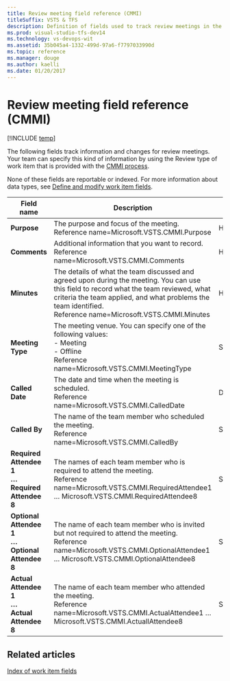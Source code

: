 ```yaml
---
title: Review meeting field reference (CMMI)
titleSuffix: VSTS & TFS
description: Definition of fields used to track review meetings in the CMMI process for Visual Studio Team Services (VSTS) and Team Foundation Server
ms.prod: visual-studio-tfs-dev14
ms.technology: vs-devops-wit
ms.assetid: 35b045a4-1332-499d-97a6-f7797033990d
ms.topic: reference
ms.manager: douge
ms.author: kaelli
ms.date: 01/20/2017
---
```

# Review meeting  field reference (CMMI)
[!INCLUDE [temp](../../../_shared/dev15-version-header.md)]

The following fields track information and changes for review meetings. Your team can specify this kind of information by using the Review type of work item that is provided with the [CMMI process](../cmmi-process.md).  
  
 None of these fields are reportable or indexed. For more information about data types, see [Define and modify work item fields](../../../customize/reference/define-modify-work-item-fields.md).  
  
|**Field name**|**Description**|**Data type**|  
|--------------------|---------------------|------------------------ 
|**Purpose**|The purpose and focus of the meeting.<br/>Reference name=Microsoft.VSTS.CMMI.Purpose|HTML|  
|**Comments**|Additional information that you want to record.<br/>Reference name=Microsoft.VSTS.CMMI.Comments|HTML|  
|**Minutes**|The details of what the team discussed and agreed upon during the meeting. You can use this field to record what the team reviewed, what criteria the team applied, and what problems the team identified.<br/>Reference name=Microsoft.VSTS.CMMI.Minutes|HTML|  
|**Meeting Type**|The meeting venue. You can specify one of the following values:<br /> -   Meeting<br />-   Offline<br/>Reference name=Microsoft.VSTS.CMMI.MeetingType|String|  
|**Called Date**|The date and time when the meeting is scheduled.<br/>Reference name=Microsoft.VSTS.CMMI.CalledDate|DateTime|  
|**Called By**|The name of the team member who scheduled the meeting.<br/>Reference name=Microsoft.VSTS.CMMI.CalledBy|String|  
|**Required Attendee 1**<br />**&hellip;**<br />**Required Attendee 8**|The names of each team member who is required to attend the meeting.<br/>Reference name=Microsoft.VSTS.CMMI.RequiredAttendee1 &hellip; Microsoft.VSTS.CMMI.RequiredAttendee8|String|  
|**Optional Attendee 1**<br />**&hellip;**<br />**Optional Attendee 8**|The name of each team member who is invited but not required to attend the meeting.<br/>Reference name=Microsoft.VSTS.CMMI.OptionalAttendee1 &hellip; Microsoft.VSTS.CMMI.OptionalAttendee8|String|  
|**Actual Attendee 1**<br />**&hellip;**<br />**Actual Attendee 8**|The name of each team member who attended the meeting.<br/>Reference name=Microsoft.VSTS.CMMI.ActualAttendee1 &hellip; Microsoft.VSTS.CMMI.ActuallAttendee8|String|  
  
## Related articles
 [Index of work item fields](../work-item-field.md)